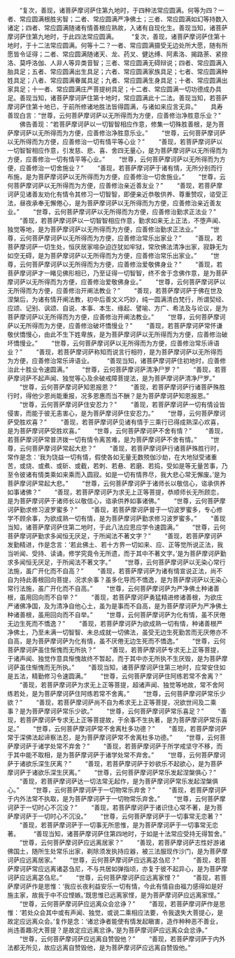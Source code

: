 <!-- { "loadSidebar": true } -->
　　“复次，善现，诸菩萨摩诃萨住第九地时，于四种法常应圆满。何等为四？一者、常应圆满根胜劣智；二者、常应圆满严净佛土；三者、常应圆满如幻等持数入诸定；四者、常应圆满随诸有情善根应熟故，入诸有自现化生。善现当知，诸菩萨摩诃萨住第九地时，于此四法常应圆满。
　　“复次，善现，诸菩萨摩诃萨住第十地时，于十二法常应圆满。何等十二？一者、常应圆满摄受无边处所大愿，随有所愿皆令证得；二者、常应圆满随诸天、龙、药叉、健达缚、阿素洛、揭路荼、紧捺洛、莫呼洛伽、人非人等异类音智；三者、常应圆满无碍辩说；四者、常应圆满入胎具足；五者、常应圆满出生具足；六者、常应圆满家族具足；七者、常应圆满种姓具足；八者、常应圆满眷属具足；九者、常应圆满生身具足；十者、常应圆满出家具足；十一者、常应圆满庄严菩提树具足；十二者、常应圆满一切功德成办具足。善现当知，诸菩萨摩诃萨住第十地时，常应圆满此十二法。善现当知，若菩萨摩诃萨住第十地已，于前所修诸地胜法皆得圆满，与诸如来应言无异。”
　　具寿善现白言：“世尊，云何菩萨摩诃萨以无所得而为方便，应善修治净胜意乐业？”
　　佛告善现：“若菩萨摩诃萨以一切智智相应作意，修集一切殊胜善根，是为菩萨摩诃萨以无所得而为方便，应善修治净胜意乐业。”
　　“世尊，云何菩萨摩诃萨以无所得而为方便，应善修治一切有情平等心业？”
　　“善现，若菩萨摩诃萨以一切智智相应作意，引发慈、悲、喜、舍四无量心，是为菩萨摩诃萨以无所得而为方便，应善修治一切有情平等心业。”
　　“世尊，云何菩萨摩诃萨以无所得而为方便，应善修治一切舍施业？”
　　“善现，若菩萨摩诃萨于诸有情，无所分别而行布施，是为菩萨摩诃萨以无所得而为方便，应善修治一切舍施业。”
　　“世尊，云何菩萨摩诃萨以无所得而为方便，应善修治亲近善友业？”
　　“善现，若菩萨摩诃萨见诸善友劝化有情令其修习一切智智，即便亲近恭敬供养、尊重赞叹，谘受正法，昼夜承奉无懈倦心，是为菩萨摩诃萨以无所得而为方便，应善修治亲近善友业。”
　　“世尊，云何菩萨摩诃萨以无所得而为方便，应善修治勤求正法业？”
　　“善现，若菩萨摩诃萨以一切智智相应作意，勤求如来无上正法，不堕声闻、独觉等地，是为菩萨摩诃萨以无所得而为方便，应善修治勤求正法业。”
　　“世尊，云何菩萨摩诃萨以无所得而为方便，应善修治常乐出家业？”
　　“善现，若菩萨摩诃萨一切生处，恒厌居家喧杂迫迮犹如牢狱，常欣佛法清净出家，寂静无为如空无碍，是为菩萨摩诃萨以无所得而为方便，应善修治常乐出家业。”
　　“世尊，云何菩萨摩诃萨以无所得而为方便，应善修治爱敬佛身业？”
　　“善现，若菩萨摩诃萨才一睹见佛形相已，乃至证得一切智智，终不舍于念佛作意，是为菩萨摩诃萨以无所得而为方便，应善修治爱敬佛身业。”
　　“世尊，云何菩萨摩诃萨以无所得而为方便，应善修治开阐法教业？”
　　“善现，若菩萨摩诃萨于佛在世及涅槃后，为诸有情开阐法教，初中后善文义巧妙，纯一圆满清白梵行，所谓契经、应颂、记别、讽颂、自说、本事、本生、缘起、譬喻、方广、希法及与论议，是为菩萨摩诃萨以无所得而为方便，应善修治开阐法教业。”
　　“世尊，云何菩萨摩诃萨以无所得而为方便，应善修治破坏憍慢业？”
　　“善现，若菩萨摩诃萨常怀谦敬伏憍慢心，由此不生下姓卑族，是为菩萨摩诃萨以无所得而为方便，应善修治破坏憍慢业。”
　　“世尊，云何菩萨摩诃萨以无所得而为方便，应善修治常乐谛语业？”
　　“善现，若菩萨摩诃萨称知而说言行相符，是为菩萨摩诃萨以无所得而为方便，应善修治常乐谛语业。
　　“善现当知，诸菩萨摩诃萨住初地时，应善修治此十胜业令速圆满。”
　　“世尊，云何菩萨摩诃萨清净尸罗？”
　　“善现，若菩萨摩诃萨不起声闻、独觉等心及余破戒障菩提法，是为菩萨摩诃萨清净尸罗。”
　　“世尊，云何菩萨摩诃萨知恩报恩？”
　　“善现，若菩萨摩诃萨行诸菩萨殊胜行时，得他少恩尚能重报，况多恩惠而当不酬？是为菩萨摩诃萨知恩报恩。”
　　“世尊，云何菩萨摩诃萨住安忍力？”
　　“善现，若菩萨摩诃萨一切有情设皆侵害，而能于彼无恚害心，是为菩萨摩诃萨住安忍力。”
　　“世尊，云何菩萨摩诃萨受胜欢喜？”
　　“善现，若菩萨摩诃萨见诸有情于三乘行已得成熟深心欢喜，是为菩萨摩诃萨受胜欢喜。”
　　“世尊，云何菩萨摩诃萨不舍有情？”
　　“善现，若菩萨摩诃萨常普济拨一切有情令离苦难，是为菩萨摩诃萨不舍有情。”
　　“世尊，云何菩萨摩诃萨常起大悲？”
　　“善现，若菩萨摩诃萨行诸菩萨殊胜行时，常作是念：‘我为饶益一切有情，假使各如无量无数殑伽沙劫，在大地狱受诸重苦，或烧、或煮、或斫、或截，若刺、若悬、若磨、若捣，受如是等无量苦事，乃至令彼诸有情类乘如来乘而入圆寂。如是一切有情界尽，我大悲心常无懈废。’是为菩萨摩诃萨常起大悲。”
　　“世尊，云何菩萨摩诃萨于诸师长以敬信心，谘承供养如事诸佛？”
　　“善现，若菩萨摩诃萨为求无上正等菩提，恭顺师长无所顾恋，是为菩萨摩诃萨于诸师长以敬信心，谘承供养如事诸佛。”
　　“世尊，云何菩萨摩诃萨勤求修习波罗蜜多？”
　　“善现，若菩萨摩诃萨普于一切波罗蜜多，专心修学不顾余事，为欲成熟一切有情，是为菩萨摩诃萨勤求修习波罗蜜多。”
　　“善现当知，诸菩萨摩诃萨住第二地时，于此八法应思应学令速圆满。”
　　“世尊，云何菩萨摩诃萨勤求多闻恒无厌足，于所闻法不著文字？”
　　“善现，若菩萨摩诃萨发勤精进，作是念言：‘若此佛土、若十方界一切如来、应、正等觉所说正法，我当听闻、受持、读诵，修学究竟令无所遗，而于其中不著文字。’是为菩萨摩诃萨勤求多闻恒无厌足，于所闻法不著文字。”
　　“世尊，云何菩萨摩诃萨以无染心常行法施，虽广开化而不自高？”
　　“善现，若菩萨摩诃萨为诸有情宣说正法，尚不自为持此善根回向菩提，况求余事？虽多化导而不憍逸，是为菩萨摩诃萨以无染心常行法施，虽广开化而不自高。”
　　“世尊，云何菩萨摩诃萨为严净佛土种诸善根，虽用回向而不自举？”
　　“善现，若菩萨摩诃萨勇猛精进修诸善根，为欲庄严诸佛净国，及为清净自他心土，虽为是事而不自高，是为菩萨摩诃萨为严净佛土种诸善根，虽用回向而不自举。”
　　“世尊，云何菩萨摩诃萨为化有情，虽不厌倦无边生死而不憍逸？”
　　“善现，若菩萨摩诃萨为欲成熟一切有情，种诸善根严净佛土，乃至未满一切智智、未总成就一切佛法，虽受无边生死勤苦而无厌倦亦不自高，是为菩萨摩诃萨为化有情，虽不厌倦无边生死而不憍逸。”
　　“世尊，云何菩萨摩诃萨虽住惭愧而无所执？”
　　“善现，若菩萨摩诃萨专求无上正等菩提，于诸声闻、独觉作意具惭愧故终不暂起，而于其中亦无所执不生厌毁，是为菩萨摩诃萨虽住惭愧而无所执。”
　　“善现当知，诸菩萨摩诃萨住第三地时，应常安住如是五法，精勤修习令速圆满。”
　　“世尊，云何菩萨摩诃萨住阿练若常不舍离？”
　　“善现，若菩萨摩诃萨为求无上正等菩提，超诸声闻、独觉等地故，常不舍阿练若处，是为菩萨摩诃萨住阿练若常不舍离。”
　　“世尊，云何菩萨摩诃萨常乐少欲？”
　　“善现，若菩萨摩诃萨尚不自为希求无上正等菩提，况欲世间及二乘事？是为菩萨摩诃萨常乐少欲。”
　　“世尊，云何菩萨摩诃萨常乐喜足？”
　　“善现，若菩萨摩诃萨专求无上正等菩提故，于余事不生执著，是为菩萨摩诃萨常乐喜足。”
　　“世尊，云何菩萨摩诃萨常不舍离杜多功德？”
　　“善现，若菩萨摩诃萨常于深佛法起谛察法忍，是为菩萨摩诃萨常不舍离杜多功德。”
　　“世尊，云何菩萨摩诃萨于诸学处常不弃舍？”
　　“善现，若菩萨摩诃萨于所学戒坚守不移，而于其中能不取相，是为菩萨摩诃萨于诸学处常不弃舍。”
　　“世尊，云何菩萨摩诃萨于诸欲乐深生厌离？”
　　“善现，若菩萨摩诃萨于妙欲乐不起欲心，是为菩萨摩诃萨于诸欲乐深生厌离。”
　　“世尊，云何菩萨摩诃萨常乐发起涅槃俱心？”
　　“善现，若菩萨摩诃萨达一切法常无起作，是为菩萨摩诃萨常乐发起涅槃俱心。”
　　“世尊，云何菩萨摩诃萨于一切物常乐弃舍？”
　　“善现，若菩萨摩诃萨于内外法常不执取，是为菩萨摩诃萨于一切物常乐弃舍。”
　　“世尊，云何菩萨摩诃萨于一切时心不沉没？”
　　“善现，若菩萨摩诃萨于诸识住心常不著，是为菩萨摩诃萨于一切时心不沉没。”
　　“世尊，云何菩萨摩诃萨于一切事常无恋著？”
　　“善现，若菩萨摩诃萨于一切事无所思惟，是为菩萨摩诃萨于一切事常无恋著。
　　“善现当知，诸菩萨摩诃萨住第四地时，于如是十法常应受持无得暂舍。”
　　“世尊，云何菩萨摩诃萨应远离居家？”
　　“善现，若菩萨摩诃萨志性好游诸佛国土，随所生处常乐出家，剃除须发执持应器，被三法服现作沙门，是为菩萨摩诃萨应远离居家。”
　　“世尊，云何菩萨摩诃萨应远离苾刍尼？”
　　“善现，若菩萨摩诃萨常应远离诸苾刍尼，不与共居如弹指顷，亦复于彼不起异心，是为菩萨摩诃萨应远离苾刍尼。”
　　“世尊，云何菩萨摩诃萨应远离家悭？”
　　“善现，若菩萨摩诃萨作是思惟：‘我应长夜利益安乐一切有情，今此有情自由福力感得如是好施主家，故我于中不应悭嫉。’既思惟已远离家悭，是为菩萨摩诃萨应远离家悭。”
　　“世尊，云何菩萨摩诃萨应远离众会忿诤？”
　　“善现，若菩萨摩诃萨作是思惟：‘若处众会其中或有声闻、独觉，或说二乘相应法要，令我退失大菩提心，是故定应远离众会。’复作是念：‘诸忿诤者能使有情发起瞋害，造作种种恶不善业，尚违善趣况大菩提？是故定应远离忿诤。’是为菩萨摩诃萨应远离众会忿诤。”
　　“世尊，云何菩萨摩诃萨应远离自赞毁他？”
　　“善现，若菩萨摩诃萨于内外法都无所见，故应远离自赞毁他，是为菩萨摩诃萨应远离自赞毁他。”
